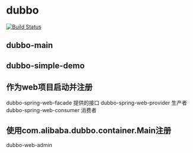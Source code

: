 # dubbo
[![Build Status](https://travis-ci.org/zongzhankui/dubbo.svg?branch=master)](https://travis-ci.org/zongzhankui/dubbo)

## dubbo-main

## dubbo-simple-demo

## 作为web项目启动并注册
 dubbo-spring-web-facade
提供的接口
 dubbo-spring-web-provider
生产者
 dubbo-spring-web-consumer
消费者


## 使用com.alibaba.dubbo.container.Main注册
dubbo-web-admin

